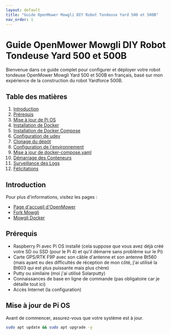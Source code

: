 ```yaml
---
layout: default
title: "Guide OpenMower Mowgli DIY Robot Tondeuse Yard 500 et 500B"
nav_order: 1
---
```


# Guide OpenMower Mowgli DIY Robot Tondeuse Yard 500 et 500B

Bienvenue dans ce guide complet pour configurer et déployer votre robot tondeuse OpenMower Mowgli Yard 500 et 500B en français, basé sur mon expérience de la construction du robot Yardforce 500B.

## Table des matières
1. [Introduction](#introduction)
2. [Prérequis](#prérequis)
3. [Mise à jour de Pi OS](#mise-à-jour-de-pi-os)
4. [Installation de Docker](#installation-de-docker)
5. [Installation de Docker Compose](#installation-de-docker-compose)
6. [Configuration de udev](#configuration-de-udev)
7. [Clonage du dépôt](#clonage-du-dépôt)
8. [Configuration de l'environnement](#configuration-de-lenvironnement)
9. [Mise à jour de docker-compose.yaml](#mise-à-jour-de-docker-composeyaml)
10. [Démarrage des Conteneurs](#démarrage-des-conteneurs)
11. [Surveillance des Logs](#surveillance-des-logs)
12. [Félicitations](#félicitations)

## Introduction

Pour plus d'informations, visitez les pages :

- [Page d'accueil d'OpenMower](#)
- [Fork Mowgli](#)
- [Mowgli Docker](#)

## Prérequis

- Raspberry Pi avec Pi OS installé (cela suppose que vous avez déjà créé votre SD ou SSD (pour le Pi 4) et qu'il démarre sans problème sur le Pi)
- Carte GPS/RTK F9P avec son câble d'antenne et son antenne Bt560 (mais ayant eu des difficultés de réception de mon côté, j'ai utilisé la Bt603 qui est plus puissante mais plus chère)
- Putty ou similaire (moi j'ai utilisé Solarputty)
- Connaissances de base en ligne de commande (pas obligatoire car je détaille tout ici)
- Accès Internet (la configuration)

## Mise à jour de Pi OS

Avant de commencer, assurez-vous que votre système est à jour.

```bash
sudo apt update && sudo apt upgrade -y
